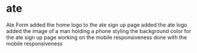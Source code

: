 # ate
Ate Form
added the home logo to the ate sign up page
added the ate logo
added the image of a man holding a phone 
styling the background color for the ate sign up page
working on the mobile responsiveness
done with the mobile responsiveness

